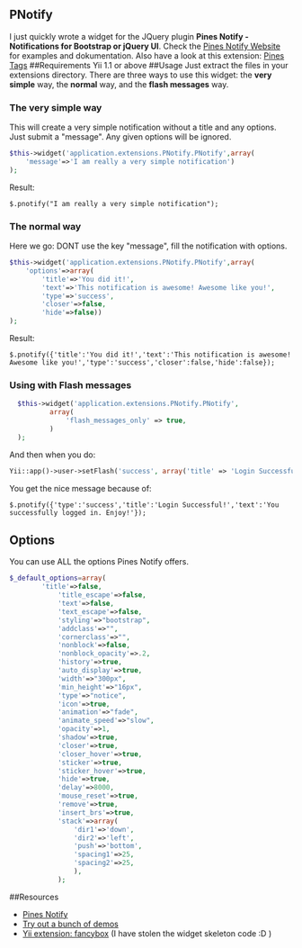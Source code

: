 ## PNotify
I just quickly wrote a widget for the JQuery plugin **Pines Notify - Notifications for Bootstrap or jQuery UI**. 
Check the [Pines Notify Website](http://pinesframework.org/pnotify/) for examples and dokumentation. 
Also have a look at this extension: [Pines Tags](http://www.yiiframework.com/extension/ptags/)
##Requirements
Yii 1.1 or above
##Usage
Just extract the files in your extensions directory.
There are three ways to use this widget: the **very simple** way, the **normal** way, and the **flash messages** way.
### The very simple way
This will create a very simple notification without a title and any options. Just submit a "message". Any given options will be ignored.
~~~php
$this->widget('application.extensions.PNotify.PNotify',array( 
    'message'=>'I am really a very simple notification')
);
~~~
Result:
~~~
$.pnotify("I am really a very simple notification");
~~~
### The normal way
Here we go: DONT use the key "message", fill the notification with options.
~~~php
$this->widget('application.extensions.PNotify.PNotify',array(
    'options'=>array(
        'title'=>'You did it!',
        'text'=>'This notification is awesome! Awesome like you!',
        'type'=>'success',
        'closer'=>false,
        'hide'=>false))
);
~~~
Result:
~~~
$.pnotify({'title':'You did it!','text':'This notification is awesome! Awesome like you!','type':'success','closer':false,'hide':false});
~~~
### Using with Flash messages
~~~php
  $this->widget('application.extensions.PNotify.PNotify',
          array(
              'flash_messages_only' => true,
          )
  );
~~~
And then when you do:
~~~php
Yii::app()->user->setFlash('success', array('title' => 'Login Successful!', 'text' => 'You successfully logged in. Enjoy!'));
~~~
You get the nice message because of:
~~~
$.pnotify({'type':'success','title':'Login Successful!','text':'You successfully logged in. Enjoy!'});
~~~
## Options
You can use ALL the options Pines Notify offers. 
~~~php
$_default_options=array(
  		'title'=>false,
			'title_escape'=>false,
			'text'=>false,
			'text_escape'=>false,
			'styling'=>"bootstrap",
			'addclass'=>"",
			'cornerclass'=>"",
			'nonblock'=>false,
			'nonblock_opacity'=>.2,
			'history'=>true,
			'auto_display'=>true,
			'width'=>"300px",
			'min_height'=>"16px",
			'type'=>"notice",
			'icon'=>true,
			'animation'=>"fade",
			'animate_speed'=>"slow",
			'opacity'=>1,
			'shadow'=>true,
			'closer'=>true,
			'closer_hover'=>true,
			'sticker'=>true,
			'sticker_hover'=>true,
			'hide'=>true,
			'delay'=>8000,
			'mouse_reset'=>true,
			'remove'=>true,
			'insert_brs'=>true,
			'stack'=>array(
				'dir1'=>'down',
				'dir2'=>'left',
				'push'=>'bottom',
				'spacing1'=>25,
				'spacing2'=>25,
				),
			);
~~~
##Resources
 * [Pines Notify](http://pinesframework.org/pnotify/)
 * [Try out a bunch of demos](http://pinesframework.org/pnotify/#demos-simple)
 * [Yii extension: fancybox](http://www.yiiframework.com/extension/fancybox) (I have stolen the widget skeleton code :D )
